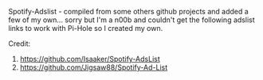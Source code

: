 Spotify-Adslist - compiled from some others github projects and added a few of my own... sorry but I'm a n00b and couldn't get the following adslist links to work with Pi-Hole so I created my own.

Credit: 
1. https://github.com/Isaaker/Spotify-AdsList
2. https://github.com/Jigsaw88/Spotify-Ad-List

